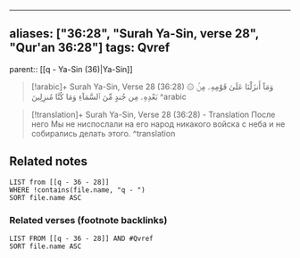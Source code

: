 
---
aliases: ["36:28", "Surah Ya-Sin, verse 28", "Qur'an 36:28"]
tags: Qvref
---

parent:: [[q - Ya-Sin (36)|Ya-Sin]]

> [!arabic]+ Surah Ya-Sin, Verse 28 (36:28)
> <span class="quran-arabic">۞ وَمَآ أَنزَلْنَا عَلَىٰ قَوْمِهِۦ مِنۢ بَعْدِهِۦ مِن جُندٍ مِّنَ ٱلسَّمَآءِ وَمَا كُنَّا مُنزِلِينَ</span>
^arabic

> [!translation]+ Surah Ya-Sin, Verse 28 (36:28) - Translation
> После него Мы не ниспослали на его народ никакого войска с неба и не собирались делать этого.
^translation



## Related notes
```dataview
LIST from [[q - 36 - 28]]
WHERE !contains(file.name, "q - ")
SORT file.name ASC
```

### Related verses (footnote backlinks)
```dataview
LIST FROM [[q - 36 - 28]] AND #Qvref
SORT file.name ASC
```

